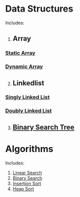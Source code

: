 # Data Structures
Includes:
1. ## Array
### [Static Array](https://github.com/Justin17727/Data_Structures_and_Algorithms/blob/main/StaticArray.c)
### [Dynamic Array](https://github.com/Justin17727/Data_Structures_and_Algorithms/blob/main/DynamicArray.c)
2. ## Linkedlist
### [Singly Linked List](https://github.com/Justin17727/Data_Structures_and_Algorithms/blob/main/SinglyLinkedList.c)
### [Doubly Linked List](https://github.com/Justin17727/Data_Structures_and_Algorithms/blob/main/DoublyLinkedList.c)
3. ## [Binary Search Tree](https://github.com/Justin17727/Data_Structures_and_Algorithms/blob/main/BinaryTree.c)

# Algorithms
Includes:
1. [Linear Search](https://github.com/Justin17727/Data_Structures_and_Algorithms/blob/main/LinearSearch.c)
2. [Binary Search](https://github.com/Justin17727/Data_Structures_and_Algorithms/blob/main/BinarySearch.c)
3. [Insertion Sort](https://github.com/Justin17727/Data_Structures_and_Algorithms/blob/main/InsertionSort.c)
4. [Heap Sort](https://github.com/Justin17727/Data_Structures_and_Algorithms/blob/main/HeapSort.c)